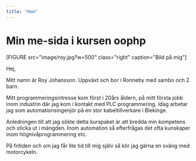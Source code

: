 ```yaml
---
title: "Hem"
---
```

Min me-sida i kursen oophp
=========================


[FIGURE src="image/roy.jpg?w=500" class="right" caption="Bild på mig"]

Hej,

Mitt namn är Roy Johansson. Uppväxt och bor i Ronneby med sambo och 2 barn.

Mitt programmeringsintresse kom först i 20års åldern, på mitt första jobb inom industrin där jag kom i kontakt med PLC programmering.
Idag arbetar jag som automationsingenjör på en stor kabeltillverkare i Blekinge.

Anledningen till att jag sökte detta kurspaket är att bredda min kompetens och sticka ut i mängden. Inom automation så efterfrågas det ofta kunskaper inom högnivåprogrammering etc.

På fritiden och om jag får lite tid till mig själv så kör jag gärna en sväng med motorcykeln.
